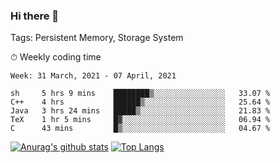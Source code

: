 ### Hi there 👋

Tags: Persistent Memory, Storage System

<!--

[![Anurag's github stats](https://github-readme-stats.vercel.app/api?username=wwyf)](https://github.com/anuraghazra/github-readme-stats)

[![Anurag's github stats](https://github-readme-stats.vercel.app/api?username=wwyf&count_private=true)](https://github.com/anuraghazra/github-readme-stats)


[![Top Langs](https://github-readme-stats.vercel.app/api/top-langs/?username=wwyf&count_private=true&&hide=jupyter%20notebook,html)](https://github.com/anuraghazra/github-readme-stats)



-->


⏱ Weekly coding time

<!--START_SECTION:waka-->
```text
Week: 31 March, 2021 - 07 April, 2021

sh     5 hrs 9 mins    ████████▒░░░░░░░░░░░░░░░░   33.07 % 
C++    4 hrs           ██████▒░░░░░░░░░░░░░░░░░░   25.64 % 
Java   3 hrs 24 mins   █████▒░░░░░░░░░░░░░░░░░░░   21.83 % 
TeX    1 hr 5 mins     █▓░░░░░░░░░░░░░░░░░░░░░░░   06.94 % 
C      43 mins         █▒░░░░░░░░░░░░░░░░░░░░░░░   04.67 % 
```
<!--END_SECTION:waka-->



[![Anurag's github stats](https://github-readme-stats.vercel.app/api?username=wwyf&count_private=true&show_icons=true&hide_border=true)](https://github.com/anuraghazra/github-readme-stats) [![Top Langs](https://github-readme-stats.vercel.app/api/top-langs/?username=wwyf&count_private=true&hide=jupyter%20notebook,html,OpenEdge%20ABL&langs_count=10&layout=compact&hide_border=true)](https://github.com/anuraghazra/github-readme-stats)

<!--

[![willianrod's wakatime stats](https://github-readme-stats.vercel.app/api/wakatime?username=wwyf)](https://github.com/anuraghazra/github-readme-stats)


-->
